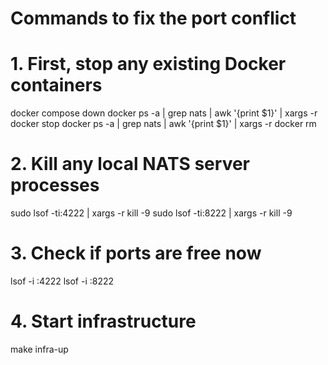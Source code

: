 # Commands to fix the port conflict

# 1. First, stop any existing Docker containers

docker compose down
docker ps -a | grep nats | awk '{print $1}' | xargs -r docker stop
docker ps -a | grep nats | awk '{print $1}' | xargs -r docker rm

# 2. Kill any local NATS server processes

sudo lsof -ti:4222 | xargs -r kill -9
sudo lsof -ti:8222 | xargs -r kill -9

# 3. Check if ports are free now

lsof -i :4222
lsof -i :8222

# 4. Start infrastructure

make infra-up
